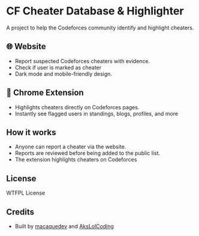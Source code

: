 # CF Cheater Database & Highlighter

A project to help the Codeforces community identify and highlight cheaters.

## 🌐 Website

- Report suspected Codeforces cheaters with evidence.
- Check if user is marked as cheater
- Dark mode and mobile-friendly design.

## 🔌 Chrome Extension

- Highlights cheaters directly on Codeforces pages.
- Instantly see flagged users in standings, blogs, profiles, and more

## How it works

- Anyone can report a cheater via the website.
- Reports are reviewed before being added to the public list.
- The extension highlights cheaters on Codeforces

## License

WTFPL License

## Credits

- Built by [macaquedev](https://github.com/macaquedev) and [AksLolCoding](https://github.com/AksLolCoding)
